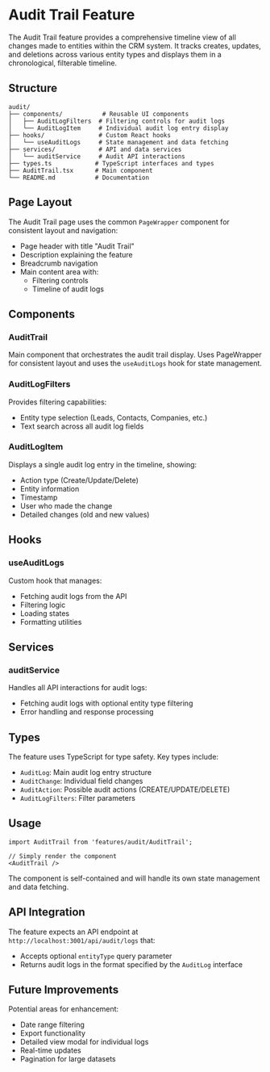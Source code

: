 # Audit Trail Feature

The Audit Trail feature provides a comprehensive timeline view of all changes made to entities within the CRM system. It tracks creates, updates, and deletions across various entity types and displays them in a chronological, filterable timeline.

## Structure

```
audit/
├── components/           # Reusable UI components
│   ├── AuditLogFilters  # Filtering controls for audit logs
│   └── AuditLogItem     # Individual audit log entry display
├── hooks/               # Custom React hooks
│   └── useAuditLogs     # State management and data fetching
├── services/            # API and data services
│   └── auditService     # Audit API interactions
├── types.ts            # TypeScript interfaces and types
├── AuditTrail.tsx      # Main component
└── README.md           # Documentation
```

## Page Layout

The Audit Trail page uses the common `PageWrapper` component for consistent layout and navigation:
- Page header with title "Audit Trail"
- Description explaining the feature
- Breadcrumb navigation
- Main content area with:
  - Filtering controls
  - Timeline of audit logs

## Components

### AuditTrail
Main component that orchestrates the audit trail display. Uses PageWrapper for consistent layout and uses the `useAuditLogs` hook for state management.

### AuditLogFilters
Provides filtering capabilities:
- Entity type selection (Leads, Contacts, Companies, etc.)
- Text search across all audit log fields

### AuditLogItem
Displays a single audit log entry in the timeline, showing:
- Action type (Create/Update/Delete)
- Entity information
- Timestamp
- User who made the change
- Detailed changes (old and new values)

## Hooks

### useAuditLogs
Custom hook that manages:
- Fetching audit logs from the API
- Filtering logic
- Loading states
- Formatting utilities

## Services

### auditService
Handles all API interactions for audit logs:
- Fetching audit logs with optional entity type filtering
- Error handling and response processing

## Types

The feature uses TypeScript for type safety. Key types include:
- `AuditLog`: Main audit log entry structure
- `AuditChange`: Individual field changes
- `AuditAction`: Possible audit actions (CREATE/UPDATE/DELETE)
- `AuditLogFilters`: Filter parameters

## Usage

```tsx
import AuditTrail from 'features/audit/AuditTrail';

// Simply render the component
<AuditTrail />
```

The component is self-contained and will handle its own state management and data fetching.

## API Integration

The feature expects an API endpoint at `http://localhost:3001/api/audit/logs` that:
- Accepts optional `entityType` query parameter
- Returns audit logs in the format specified by the `AuditLog` interface

## Future Improvements

Potential areas for enhancement:
- Date range filtering
- Export functionality
- Detailed view modal for individual logs
- Real-time updates
- Pagination for large datasets
